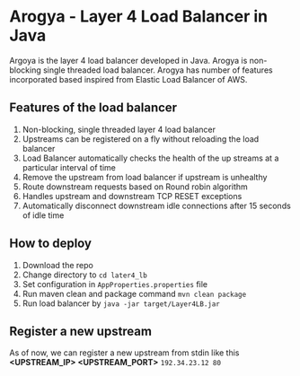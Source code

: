 # Arogya - Layer 4 Load Balancer in Java

Argoya is the layer 4 load balancer developed in Java. Arogya is non-blocking single threaded load balancer.
Arogya has number of features incorporated based inspired from Elastic Load Balancer of AWS.


## Features of the load balancer 
1. Non-blocking, single threaded layer 4 load balancer
2. Upstreams can be registered on a fly without reloading the load balancer
3. Load Balancer automatically checks the health of the up streams at a particular interval of time
4. Remove the upstream from load balancer if upstream is unhealthy
5. Route downstream requests based on Round robin algorithm 
6. Handles upstream and downstream TCP RESET exceptions
7. Automatically disconnect downstream idle connections after 15 seconds of idle time

## How to deploy 

1. Download the repo 
2. Change directory to `cd later4_lb`
3. Set configuration in `AppProperties.properties` file
4. Run maven clean and package command `mvn clean package`
5. Run load balancer by `java -jar target/Layer4LB.jar`

## Register a new upstream 
As of now, we can register a new upstream from stdin like this **<UPSTREAM_IP> <SPACE> <UPSTREAM_PORT>** `192.34.23.12 80`

